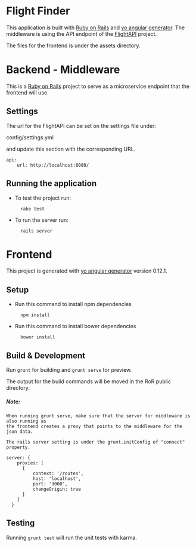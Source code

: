 # Flight Finder

This application is built with [Ruby on Rails](http://rubyonrails.org/) and [yo angular generator](https://github.com/yeoman/generator-angular). The middleware is using the API endpoint of the [FlightAPI](https://github.com/codenut/flightapi) project.

The files for the frontend is under the assets directory.

# Backend - Middleware

This is a [Ruby on Rails](http://rubyonrails.org/) project to serve as a microservice endpoint that the frontend will use.


## Settings

The url for the FlightAPI can be set on the settings file under:

config/settings.yml

and update this section with the corresponding URL.

    api:
        url: http://localhost:8080/
    
## Running the application

* To test the project run:

        rake test
        
* To run the server run:

        rails server


# Frontend

This project is generated with [yo angular generator](https://github.com/yeoman/generator-angular)
version 0.12.1.

## Setup

* Run this command to install npm dependencies
    
        npm install
        
* Run this command to install bower dependencies

        bower install

## Build & Development

Run `grunt` for building and `grunt serve` for preview.

The output for the build commands will be moved in the RoR public directory.

##### Note:
    When running grunt serve, make sure that the server for middleware is also running as 
    the frontend creates a proxy that points to the middleware for the json data.
    
    The rails server setting is under the grunt.initConfig of "connect" property.
    
    server: {
        proxies: [
          {
              context: '/routes',
              host: 'localhost',
              port: '3000',
              changeOrigin: true
          }
        ]
      }

## Testing

Running `grunt test` will run the unit tests with karma.